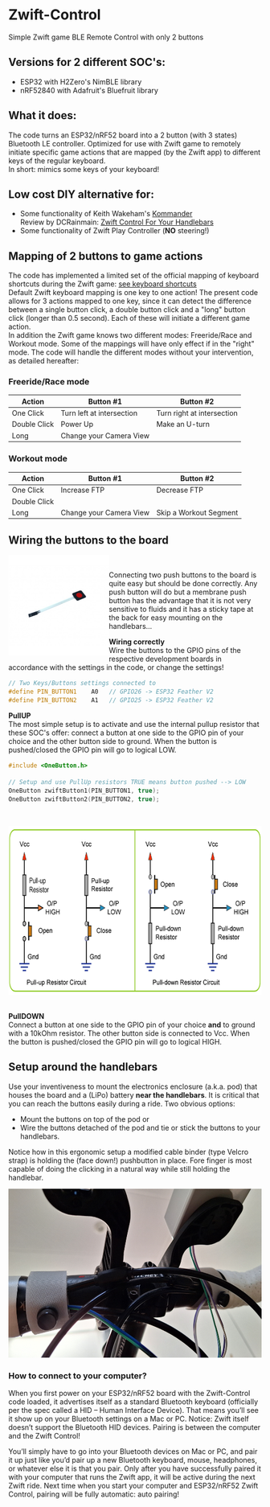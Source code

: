 # Zwift-Control
Simple Zwift game BLE Remote Control with only 2 buttons

## Versions for 2 different SOC's:
- ESP32 with H2Zero's NimBLE library
- nRF52840 with Adafruit's Bluefruit library

## What it does:
The code turns an ESP32/nRF52 board into a 2 button (with 3 states) Bluetooth LE controller. Optimized for use with Zwift game to remotely initiate specific game actions that are mapped (by the Zwift app) to different keys of the regular keyboard.<br> 
In short: mimics some keys of your keyboard!

## Low cost DIY alternative for:
- Some functionality of Keith Wakeham's [Kommander](https://titanlab.co/715-2/) <br>
Review by DCRainmain: [Zwift Control For Your Handlebars](https://www.dcrainmaker.com/2021/02/kommander-review-zwift-control-for-your-handlebars.html)
- Some functionality of Zwift Play Controller (<b>NO</b> steering!)

## Mapping of 2 buttons to game actions
The code has implemented a limited set of the official mapping of keyboard shortcuts during the Zwift game: [see keyboard shortcuts](https://support.zwift.com/en_us/keyboard-shortcuts-rkGrgwd4B)<br>
Default Zwift keyboard mapping is one key to one action! The present code allows for 3 actions mapped to one key, since it can detect the difference between a single button click, a double button click and a "long" button click (longer than 0.5 second). Each of these will initiate a different game action.<br>
In addition the Zwift game knows two different modes: Freeride/Race and Workout mode. Some of the mappings will have only effect if in the "right" mode. The code will handle the different modes without your intervention, as detailed hereafter:

### Freeride/Race mode
|Action|Button #1|Button #2|
|---------------|--------------------------|--------------------------|
|One Click|Turn left at intersection|Turn right at intersection|
|Double Click|Power Up|Make an U-turn|
|Long|Change your Camera View| |

### Workout mode
|Action|Button #1|Button #2|
|---------------|--------------------------|--------------------------|
|One Click|Increase FTP|Decrease FTP|
|Double Click| | |
|Long|Change your Camera View|Skip a Workout Segment  |

## Wiring the buttons to the board

<img src="./images/membrane-keypad-red-button-600x600w.jpg" width="200" height="200" align="left" alt="Membrane Button"><br>

Connecting two push buttons to the board is quite easy but should be done correctly. Any push button will do but a membrane push button has the advantage that it is not very sensitive to fluids and it has a sticky tape at the back for easy mounting on the handlebars...<br>

<b>Wiring correctly</b><br>
Wire the buttons to the GPIO pins of the respective development boards in accordance with the settings in the code, or change the settings!
<br clear="left">
```C++
// Two Keys/Buttons settings connected to
#define PIN_BUTTON1    A0   // GPIO26 -> ESP32 Feather V2 
#define PIN_BUTTON2    A1   // GPIO25 -> ESP32 Feather V2
```
<b>PullUP</b><br>
The most simple setup is to activate and use the internal pullup resistor that these SOC's offer: connect a button at one side to the GPIO pin of your choice and the other button side to ground. When the button is pushed/closed the GPIO pin will go to logical LOW.
```C++
#include <OneButton.h>

// Setup and use PullUp resistors TRUE means button pushed --> LOW
OneButton zwiftButton1(PIN_BUTTON1, true);
OneButton zwiftButton2(PIN_BUTTON2, true);
```
<br>
<p align=left>
<img src="./images/button.png" width="796" height="336" alt="wiring">
</p>
<br clear="left">
<b>PullDOWN</b><br>
Connect a button at one side to the GPIO pin of your choice <b>and</b> to ground with a 10kOhm resistor. The other button side is connected to Vcc. When the button is pushed/closed the GPIO pin will go to logical HIGH.<br>

## Setup around the handlebars
Use your inventiveness to mount the electronics enclosure (a.k.a. pod) that houses the board and a (LiPo) battery <b>near the handlebars</b>. It is critical that you can reach the buttons easily during a ride. Two obvious options:
- Mount the buttons on top of the pod or
- Wire the buttons detached of the pod and tie or stick the buttons to your handlebars.

Notice how in this ergonomic setup a modified cable binder (type Velcro strap) is holding the (face down!) pushbutton in place. Fore finger is most capable of doing the clicking in a natural way while still holding the handlebar.
 
<img src="./images/Zwift_Control_Button_mount_small.png" width="796" height="336" alt="Velcro strap">

### How to connect to your computer?
When you first power on your ESP32/nRF52 board with the Zwift-Control code loaded, it advertises itself as a standard Bluetooth keyboard (officially per the spec called a HID – Human Interface Device). That means you’ll see it show up on your Bluetooth settings on a Mac or PC. Notice: Zwift itself doesn’t support the Bluetooth HID devices. Pairing is between the computer and the Zwift Control!<br>

You’ll simply have to go into your Bluetooth devices on Mac or PC, and pair it up just like you’d pair up a new Bluetooth keyboard, mouse, headphones, or whatever else it is that you pair. Only after you have successfully paired it with your computer that runs the Zwift app, it will be active during the next Zwift ride. Next time when you start your computer and ESP32/nRF52 Zwift Control, pairing will be fully automatic: auto pairing!


